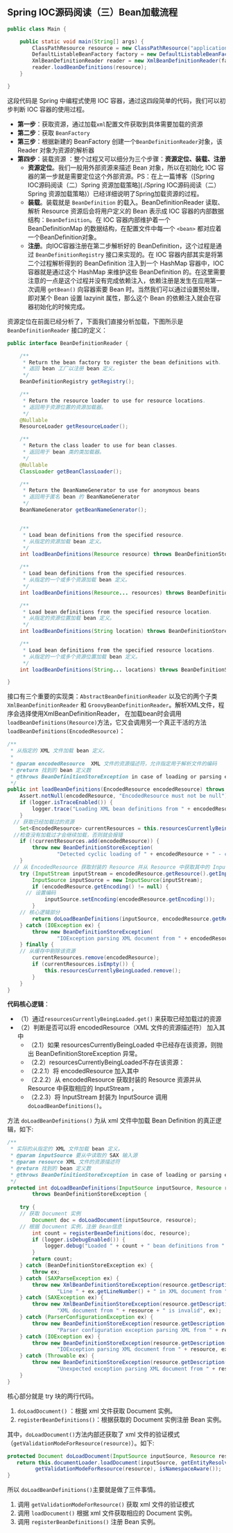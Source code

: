 ## Spring IOC源码阅读（三）Bean加载流程



```java
public class Main {

    public static void main(String[] args) {
        ClassPathResource resource = new ClassPathResource("application.xml");
        DefaultListableBeanFactory factory = new DefaultListableBeanFactory();
        XmlBeanDefinitionReader reader = new XmlBeanDefinitionReader(factory);
        reader.loadBeanDefinitions(resource);
    }

}
```

这段代码是 Spring 中编程式使用 IOC 容器，通过这四段简单的代码，我们可以初步判断 IOC 容器的使用过程。

- **第一步**：获取资源，通过加载`xml`配置文件获取到具体需要加载的资源
- **第二步**：获取 `BeanFactory`
- **第三步**：根据新建的 BeanFactory 创建一个`BeanDefinitionReader`对象，该 Reader 对象为资源的解析器
- **第四步**：装载资源 ：整个过程又可以细分为三个步骤：**资源定位、装载、注册**
  - **资源定位**。我们一般用外部资源来描述 Bean 对象，所以在初始化 IOC 容器的第一步就是需要定位这个外部资源。PS：在上一篇博客（[Spring IOC源码阅读（二）Spring 资源加载策略](./Spring IOC源码阅读（二）Spring 资源加载策略)）已经详细说明了Spring加载资源的过程。
  - **装载**。装载就是 `BeanDefinition` 的载入。BeanDefinitionReader 读取、解析 Resource 资源后会将用户定义的 Bean 表示成 IOC 容器的内部数据结构：`BeanDefinition`。在 IOC 容器内部维护着一个 BeanDefinitionMap 的数据结构，在配置文件中每一个 `<bean>` 都对应着一个BeanDefinition对象。
  - **注册**。向IOC容器注册在第二步解析好的 BeanDefinition，这个过程是通过 `BeanDefinitionRegistry` 接口来实现的。在 IOC 容器内部其实是将第二个过程解析得到的 BeanDefinition 注入到一个 HashMap 容器中，IOC 容器就是通过这个 HashMap 来维护这些 BeanDefinition 的。在这里需要注意的一点是这个过程并没有完成依赖注入，依赖注册是发生在应用第一次调用 `getBean()` 向容器索要 Bean 时。当然我们可以通过设置预处理，即对某个 Bean 设置 lazyinit 属性，那么这个 Bean 的依赖注入就会在容器初始化的时候完成。



资源定位在前面已经分析了，下面我们直接分析加载，下图所示是`BeanDefinitionReader` 接口的定义：

```java
public interface BeanDefinitionReader {

	/**
	 * Return the bean factory to register the bean definitions with.
	 * 返回 bean 工厂以注册 bean 定义。
	 */
	BeanDefinitionRegistry getRegistry();

	/**
	 * Return the resource loader to use for resource locations.
	 * 返回用于资源位置的资源加载器。
	 */
	@Nullable
	ResourceLoader getResourceLoader();

	/**
	 * Return the class loader to use for bean classes.
	 * 返回用于 bean 类的类加载器。
	 */
	@Nullable
	ClassLoader getBeanClassLoader();

	/**
	 * Return the BeanNameGenerator to use for anonymous beans
	 * 返回用于匿名 bean 的 BeanNameGenerator
	 */
	BeanNameGenerator getBeanNameGenerator();


	/**
	 * Load bean definitions from the specified resource.
	 * 从指定的资源加载 bean 定义。
	 */
	int loadBeanDefinitions(Resource resource) throws BeanDefinitionStoreException;

	/**
	 * Load bean definitions from the specified resources.
	 * 从指定的一个或多个资源加载 bean 定义。
	 */
	int loadBeanDefinitions(Resource... resources) throws BeanDefinitionStoreException;

	/**
	 * Load bean definitions from the specified resource location.
	 * 从指定的资源位置加载 bean 定义。
	 */
	int loadBeanDefinitions(String location) throws BeanDefinitionStoreException;

	/**
	 * Load bean definitions from the specified resource locations.
	 * 从指定的一个或多个资源位置加载 bean 定义。
	 */
	int loadBeanDefinitions(String... locations) throws BeanDefinitionStoreException;

}
```

接口有三个重要的实现类：`AbstractBeanDefinitionReader` 以及它的两个子类  `XmlBeanDefinitionReader` 和 `GroovyBeanDefinitionReader`。解析XML文件，程序会选择使用XmlBeanDefinitionReader， 在加载bean时会调用 `loadBeanDefinitions(Resource)`方法，它又会调用另一个真正干活的方法`loadBeanDefinitions(EncodedResource)`：

```java
/**                                                                                                   
 * 从指定的 XML 文件加载 bean 定义。   
 *
 * @param encodedResource  XML 文件的资源描述符，允许指定用于解析文件的编码                                       
 * @return 找到的 bean 定义数                                                     
 * @throws BeanDefinitionStoreException in case of loading or parsing errors                          
 */                                                                                                   
public int loadBeanDefinitions(EncodedResource encodedResource) throws BeanDefinitionStoreException { 
	Assert.notNull(encodedResource, "EncodedResource must not be null");                              
	if (logger.isTraceEnabled()) {                                                                    
		logger.trace("Loading XML bean definitions from " + encodedResource);                         
	}                                                                                                 
  // 获取已经加载过的资源                                                                                                    
	Set<EncodedResource> currentResources = this.resourcesCurrentlyBeingLoaded.get();                 
  //检查没有加载过才会继续加载，否则就会报错                                                                                                    
	if (!currentResources.add(encodedResource)) {                                                     
		throw new BeanDefinitionStoreException(                                                       
				"Detected cyclic loading of " + encodedResource + " - check your import definitions!")
	}                                                                                                 
  // 从 EncodedResource 获取封装的 Resource 并从 Resource 中获取其中的 InputStream                                                                                                    
	try (InputStream inputStream = encodedResource.getResource().getInputStream()) {                  
		InputSource inputSource = new InputSource(inputStream);                                       
		if (encodedResource.getEncoding() != null) { 
      // 设置编码
			inputSource.setEncoding(encodedResource.getEncoding());                                   
		}
    // 核心逻辑部分
		return doLoadBeanDefinitions(inputSource, encodedResource.getResource());                     
	} catch (IOException ex) {                                                                          
		throw new BeanDefinitionStoreException(                                                       
				"IOException parsing XML document from " + encodedResource.getResource(), ex);        
	} finally { 
    // 从缓存中剔除该资源
		currentResources.remove(encodedResource);                                                     
		if (currentResources.isEmpty()) {                                                             
			this.resourcesCurrentlyBeingLoaded.remove();                                              
		}                                                                                             
	}                                                                                                 
}                                                                                                     
```

**代码核心逻辑**：

* （1）通过`resourcesCurrentlyBeingLoaded.get()` 来获取已经加载过的资源
* （2）判断是否可以将 encodedResource（XML 文件的资源描述符） 加入其中
  * （2.1）如果 resourcesCurrentlyBeingLoaded 中已经存在该资源，则抛出 BeanDefinitionStoreException 异常。
  * （2.2）resourcesCurrentlyBeingLoaded不存在该资源：
  * （2.2.1）将 encodedResource 加入其中
  * （2.2.2）从 encodedResource 获取封装的 Resource 资源并从 Resource 中获取相应的 InputStream ，
  * （2.2.3）将 InputStream 封装为 InputSource 调用 `doLoadBeanDefinitions()`。

方法 `doLoadBeanDefinitions()` 为从 xml 文件中加载 Bean Definition 的真正逻辑，如下:

```java
/**                                                                                                      
 * 实际的从指定的 XML 文件加载 bean 定义。                                         
 * @param inputSource 要从中读取的 SAX 输入源                                                
 * @param resource XML 文件的资源描述符                                           
 * @return 找到的 bean 定义数                                                            
 * @throws BeanDefinitionStoreException in case of loading or parsing errors                                                                                                     
 */                                                                                                      
protected int doLoadBeanDefinitions(InputSource inputSource, Resource resource)                          
		throws BeanDefinitionStoreException {                                                            
                                                                                                         
	try {
    // 获取 Document 实例
		Document doc = doLoadDocument(inputSource, resource);  
    // 根据 Document 实例，注册 Bean信息
		int count = registerBeanDefinitions(doc, resource);                                              
		if (logger.isDebugEnabled()) {                                                                   
			logger.debug("Loaded " + count + " bean definitions from " + resource);                      
		}                                                                                                
		return count;                                                                                    
	} catch (BeanDefinitionStoreException ex) {                                                            
		throw ex;                                                                                        
	} catch (SAXParseException ex) {                                                                       
		throw new XmlBeanDefinitionStoreException(resource.getDescription(),                             
				"Line " + ex.getLineNumber() + " in XML document from " + resource + " is invalid", ex); 
	} catch (SAXException ex) {                                                                            
		throw new XmlBeanDefinitionStoreException(resource.getDescription(),                             
				"XML document from " + resource + " is invalid", ex);                                    
	} catch (ParserConfigurationException ex) {                                                            
		throw new BeanDefinitionStoreException(resource.getDescription(),                                
				"Parser configuration exception parsing XML from " + resource, ex);                      
	} catch (IOException ex) {                                                                             
		throw new BeanDefinitionStoreException(resource.getDescription(),                                
				"IOException parsing XML document from " + resource, ex);                                
	} catch (Throwable ex) {                                                                               
		throw new BeanDefinitionStoreException(resource.getDescription(),                                
				"Unexpected exception parsing XML document from " + resource, ex);                       
	}                                                                                                    
}                                                                                                        
```

核心部分就是 try 块的两行代码。

1.  `doLoadDocument()` ：根据 xml 文件获取 Document 实例。
2. `registerBeanDefinitions()`：根据获取的 Document 实例注册 Bean 实例。 

其中，`doLoadDocument()`方法内部还获取了 xml 文件的验证模式（`getValidationModeForResource(resource)`）。如下:

```java
protected Document doLoadDocument(InputSource inputSource, Resource resource) throws Exception {
   return this.documentLoader.loadDocument(inputSource, getEntityResolver(), this.errorHandler,
         getValidationModeForResource(resource), isNamespaceAware());
}
```

所以 `doLoadBeanDefinitions()`主要就是做了三件事情。

1. 调用 `getValidationModeForResource()` 获取 xml 文件的验证模式 
2. 调用 `loadDocument()` 根据 xml 文件获取相应的 Document 实例。 
3.  调用 `registerBeanDefinitions()` 注册 Bean 实例。